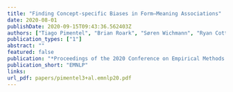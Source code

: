 ```yaml
---
title: "Finding Concept-specific Biases in Form–Meaning Associations"
date: 2020-08-01
publishDate: 2020-09-15T09:43:36.562403Z
authors: ["Tiago Pimentel", "Brian Roark", "Søren Wichmann", "Ryan Cotterell", "Damián Blasi"]
publication_types: ["1"]
abstract: ""
featured: false
publication: "*Proceedings of the 2020 Conference on Empirical Methods in Natural Language Processing and the 9th International Joint Conference on Natural Language Processing*"
publication_short: "EMNLP"
links:
url_pdf: papers/pimentel3+al.emnlp20.pdf
---
```


